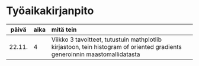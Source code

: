 # Työaikakirjanpito

| päivä | aika | mitä tein  |
| :----:|:-----| :-----|
| 22.11. | 4   | Viikko 3 tavoitteet, tutustuin mathplotlib kirjastoon, tein histogram of oriented gradients generoinnin maastomallidatasta |
